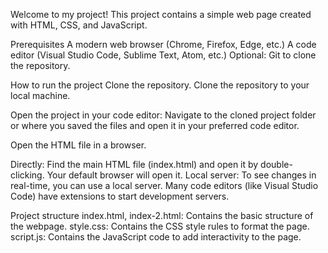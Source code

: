 Welcome to my project!
This project contains a simple web page created with HTML, CSS, and JavaScript.

Prerequisites
A modern web browser (Chrome, Firefox, Edge, etc.)
A code editor (Visual Studio Code, Sublime Text, Atom, etc.)
Optional: Git to clone the repository.

How to run the project
Clone the repository.
Clone the repository to your local machine.

Open the project in your code editor:
Navigate to the cloned project folder or where you saved the files and open it in your preferred code editor.

Open the HTML file in a browser.

Directly: Find the main HTML file (index.html) and open it by double-clicking. Your default browser will open it.
Local server: To see changes in real-time, you can use a local server. Many code editors (like Visual Studio Code) have extensions to start development servers.

Project structure
index.html, index-2.html: Contains the basic structure of the webpage.
style.css: Contains the CSS style rules to format the page.
script.js: Contains the JavaScript code to add interactivity to the page.
